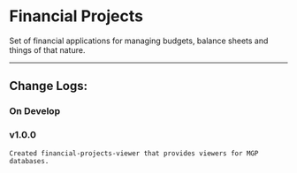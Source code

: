 # Financial Projects


Set of financial applications for managing budgets, balance sheets and things 
of that nature.


---
## Change Logs:

### On Develop


### v1.0.0

	Created financial-projects-viewer that provides viewers for MGP databases.
